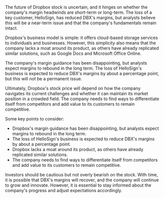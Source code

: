 The future of Dropbox stock is uncertain, and it hinges on whether the company's margin headwinds are short-term or long-term. The loss of a key customer, HelloSign, has reduced DBX's margins, but analysts believe this will be a near-term issue and that the company's fundamentals remain intact.

Dropbox's business model is simple: it offers cloud-based storage services to individuals and businesses. However, this simplicity also means that the company lacks a moat around its product, as others have already replicated similar solutions, such as Google Docs and Microsoft Office Online.

The company's margin guidance has been disappointing, but analysts expect margins to rebound in the long term. The loss of HelloSign's business is expected to reduce DBX's margins by about a percentage point, but this will not be a permanent issue.

Ultimately, Dropbox's stock price will depend on how the company navigates its current challenges and whether it can maintain its market position in a crowded field. The company needs to find ways to differentiate itself from competitors and add value to its customers to remain competitive.

Some key points to consider:

* Dropbox's margin guidance has been disappointing, but analysts expect margins to rebound in the long term.
* The loss of HelloSign's business is expected to reduce DBX's margins by about a percentage point.
* Dropbox lacks a moat around its product, as others have already replicated similar solutions.
* The company needs to find ways to differentiate itself from competitors and add value to its customers to remain competitive.

Investors should be cautious but not overly bearish on the stock. With time, it is possible that DBX's margins will recover, and the company will continue to grow and innovate. However, it is essential to stay informed about the company's progress and adjust expectations accordingly.
